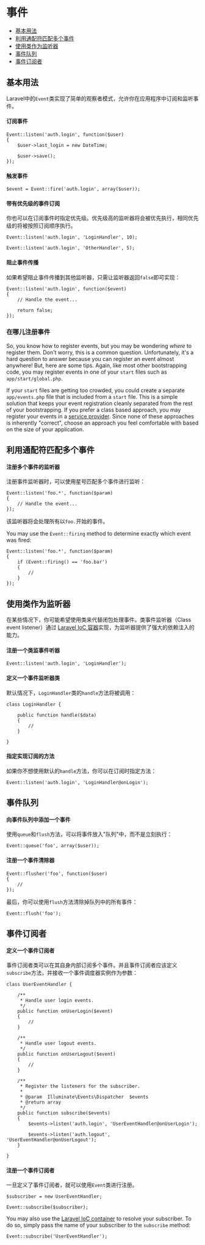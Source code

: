# 事件

- [基本用法](#basic-usage)
- [利用通配符匹配多个事件](#wildcard-listeners)
- [使用类作为监听器](#using-classes-as-listeners)
- [事件队列](#queued-events)
- [事件订阅者](#event-subscribers)

<a name="basic-usage"></a>
## 基本用法

Laravel中的`Event`类实现了简单的观察者模式，允许你在应用程序中订阅和监听事件。

#### 订阅事件

	Event::listen('auth.login', function($user)
	{
		$user->last_login = new DateTime;

		$user->save();
	});

#### 触发事件

	$event = Event::fire('auth.login', array($user));

#### 带有优先级的事件订阅

你也可以在订阅事件时指定优先级。优先级高的监听器将会被优先执行，相同优先级的将被按照订阅顺序执行。

	Event::listen('auth.login', 'LoginHandler', 10);

	Event::listen('auth.login', 'OtherHandler', 5);

#### 阻止事件传播

如果希望阻止事件传播到其他监听器，只需让监听器返回`false`即可实现：

	Event::listen('auth.login', function($event)
	{
		// Handle the event...

		return false;
	});

### 在哪儿注册事件

So, you know how to register events, but you may be wondering _where_ to register them. Don't worry, this is a common question. Unfortunately, it's a hard question to answer because you can register an event almost anywhere! But, here are some tips. Again, like most other bootstrapping code, you may register events in one of your `start` files such as `app/start/global.php`.

If your `start` files are getting too crowded, you could create a separate `app/events.php` file that is included from a `start` file. This is a simple solution that keeps your event registration cleanly separated from the rest of your bootstrapping. If you prefer a class based approach, you may register your events in a [service provider](/docs/ioc#service-providers). Since none of these approaches is inherently "correct", choose an approach you feel comfortable with based on the size of your application.

<a name="wildcard-listeners"></a>
## 利用通配符匹配多个事件

#### 注册多个事件的监听器

注册事件监听器时，可以使用星号匹配多个事件进行监听：

	Event::listen('foo.*', function($param)
	{
		// Handle the event...
	});

该监听器将会处理所有以`foo.`开始的事件。

You may use the `Event::firing` method to determine exactly which event was fired:

	Event::listen('foo.*', function($param)
	{
		if (Event::firing() == 'foo.bar')
		{
			//
		}
	});

<a name="using-classes-as-listeners"></a>
## 使用类作为监听器

在某些情况下，你可能希望使用类来代替闭包处理事件。类事件监听器（Class event listener）通过 [Laravel IoC 容器](/docs/ioc)实现，为监听器提供了强大的依赖注入的能力。

#### 注册一个类监事件听器

	Event::listen('auth.login', 'LoginHandler');

#### 定义一个事件监听器类

默认情况下，`LoginHandler`类的`handle`方法将被调用：

	class LoginHandler {

		public function handle($data)
		{
			//
		}

	}

#### 指定实现订阅的方法

如果你不想使用默认的`handle`方法，你可以在订阅时指定方法：

	Event::listen('auth.login', 'LoginHandler@onLogin');

<a name="queued-events"></a>
## 事件队列

#### 向事件队列中添加一个事件

使用`queue`和`flush`方法，可以将事件放入"队列"中，而不是立刻执行：

	Event::queue('foo', array($user));

#### 注册一个事件清除器

	Event::flusher('foo', function($user)
	{
		//
	});

最后，你可以使用`flush`方法清除掉队列中的所有事件：

	Event::flush('foo');

<a name="event-subscribers"></a>
## 事件订阅者

#### 定义一个事件订阅者

事件订阅者类可以在其自身内部订阅多个事件。并且事件订阅者应该定义`subscribe`方法，并接收一个事件调度器实例作为参数：

	class UserEventHandler {

		/**
		 * Handle user login events.
		 */
		public function onUserLogin($event)
		{
			//
		}

		/**
		 * Handle user logout events.
		 */
		public function onUserLogout($event)
		{
			//
		}

		/**
		 * Register the listeners for the subscriber.
		 *
		 * @param  Illuminate\Events\Dispatcher  $events
		 * @return array
		 */
		public function subscribe($events)
		{
			$events->listen('auth.login', 'UserEventHandler@onUserLogin');

			$events->listen('auth.logout', 'UserEventHandler@onUserLogout');
		}

	}

#### 注册一个事件订阅者

一旦定义了事件订阅者，就可以使用`Event`类进行注册。

	$subscriber = new UserEventHandler;

	Event::subscribe($subscriber);

You may also use the [Laravel IoC container](/docs/ioc) to resolve your subscriber. To do so, simply pass the name of your subscriber to the `subscribe` method:

	Event::subscribe('UserEventHandler');

